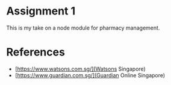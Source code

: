 # Assignment 1

This is my take on a node module for pharmacy management.

# References
- [https://www.watsons.com.sg/](Watsons Singapore)
- [https://www.guardian.com.sg/](Guardian Online Singapore)
